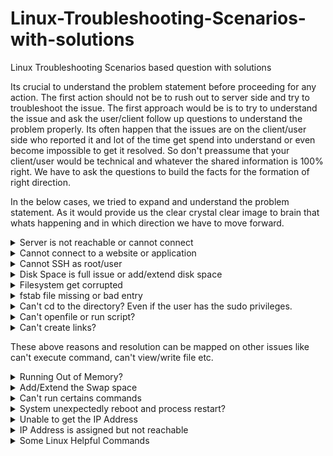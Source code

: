 # Linux-Troubleshooting-Scenarios-with-solutions
Linux Troubleshooting Scenarios based question with solutions

Its crucial to understand the problem statement before proceeding for any action. The first action should not be to rush out to server side and try to troubleshoot the issue. The first approach would be is to try to understand the issue and ask the user/client follow up questions to understand the problem properly. Its often happen that the issues are on the client/user side who reported it and lot of the time get spend into understand or even become impossible to get it resolved. So don't preassume that your client/user would be technical and whatever the shared information is 100% right. We have to ask the questions to build the facts for the formation of right direction. 

In the below cases, we tried to expand and understand the problem statement. As it would provide us the clear crystal clear image to brain that whats happening and in which direction we have to move forward. 

<details>
<summary>Server is not reachable or cannot connect</summary>
<!--All you need is a blank line-->

    . 
    ├── Ping the server by Hostname and IP Address
    │   ├── Hostname/IP Address is pingable
    │   │   ├── Issue might be on the client side as server is reachable
    │   ├── Hostname is not pingable but IP Address is pingable
    │   │   ├── Could be the DNS issue
    │   │   │   ├── check /etc/hosts 
    │   │   │   ├── check /etc/resolv.conf 
    │   │   │   ├── check /etc/nsswitch.conf
    │   │   │   ├── (Optional) DNS can also be defined in the /etc/sysconfig/network-scripts/ifcfg-<interface>
    │   ├── Hostname/IP Address both are not pingable
    │   │   ├── Check the other server on its same network to see if there is Network side access issue or other overall something bad
    │   │   │   ├── False: Issue is not overall network side but its with that host/server
    │   │   │   ├── True: Might be overall network side issue
    │   │   ├── Logged into server by Virtual Console, if the server is PoweredON. Check the uptime
    │   │   ├── Check if the server has the IP, and has UP status of Network interface
    │   │   │   ├── (Optional) Also check IP related information from /etc/sysconfig/network-scripts/ifcfg-<interface>
    │   │   ├── Ping the gateway, also check routes
    │   │   ├── Check Selinux, Firewall rules
    │   │   ├── Check physical cable conn
    └── ...
   
</details>


<details>
<summary>Cannot connect to a website or application</summary>
<!--All you need is a blank line-->

    . 
    ├── Ping the server by Hostname and IP Address
    │   ├── False: Above Troublshooting Diagram "Server is not reachable or cannot connect"
    │   ├── True: Check the service availabilty by using telnet command with port
    │   │   ├── True: Service is running 
    │   │   ├── False: Service is not reachable or running 
    │   │   │   ├── Check the service status using systemctl or other command 
    │   │   │   ├── Check the firewall/selinux
    │   │   │   ├── Check the service logs
    │   │   │   ├── Check the service configuration
    └── ...

</details>

    
<details>
<summary>Cannot SSH as root/user</summary>
<!--All you need is a blank line-->

    . 
    ├── Ping the server by Hostname and IP Address
    │   ├── False: Above Troublshooting Diagram "Server is not reachable or cannot connect"
    │   ├── True: Check the service availabilty by using telnet command with port
    │   │   ├── True: Service is running 
    │   │   │   ├── Issue migh be on client side
    │   │   │   ├── User might be disabled, nologin shell, disabled root login and other configuration
    │   │   ├── False: Service is not reachable or running 
    │   │   │   ├── Check the service status using systemctl or other command 
    │   │   │   ├── Check the firewall/selinux
    │   │   │   ├── Check the service logs
    │   │   │   ├── Check the service configuration
    └── ...

</details>

 

<details>
<summary>Disk Space is full issue or add/extend disk space</summary>
<!--All you need is a blank line-->

    . 
    ├── System Performance degradation detection
    │   ├── Application getting slow/unresponsive
    │   ├── Commands are not running (For Example: as / disk space is full)
    │   ├── Cannot do logging and other etc
    ├── Analyse the issue
    │   ├── df command to find the problematic filesystem space issue
    ├── Action
    │   ├── After finding the specific filesystem, use du command in that filesystem to get which files/directories are large
    │   ├── Compress/remove big files
    │   ├── Move the items to another partition/server
    │   ├── Check the health status of the disks using badblocks command (For Example: #badblocks -v /dev/sda)
    │   ├── Check which process is IO Bound (using iostat)
    │   ├── Create a link to file/dir
    ├── New disk addition
    │   ├── Simple partition
    │   │   ├── Add disk to VM
    │   │   ├── Check the new disk with df/lsblk command
    │   │   ├── fdisk to create partition. Better to have LVM partition
    │   │   ├── Create filesytem and mount it
    │   │   ├── fstab entry for persistent
    │   ├── LVM Partition
    │   │   ├── Add disk to VM
    │   │   ├── Check the new disk with df/lsblk command
    │   │   ├── fdisk to create LVM partition
    │   │   ├── PV, VG, LV
    │   │   ├── Create filesytem and mount it
    │   │   ├── fstab entry for persistent
    │   ├── Extend LVM partition
    │   │   ├── Add disk, and create LVM partition 
    │   │   ├── Add LVM partition (PV) in existing VG
    │   │   ├── Extend LV and resize filesystem
    └── ...

</details>

    
<details>
<summary>Filesystem get corrupted</summary>
<!--All you need is a blank line-->

    . 
    ├── check /var/log/messages, dmesg and other log files
    ├── if we have a badsector logs, we have to run fsck
    │   ├── True: 
    │   │   ├── run fsck on block device not on the mountpoint and make sure its not mouted. As busy device error would occur
    │   │   ├── if its on / and we can’t umount it as it contain OS
    │   │   ├── reboot the system into resuce mode as booting it from CDROM by applying ISO
    │   │   ├── proceed to continue the shell and run fsck, disk repair without mounting it 
    └── ...

</details>

<details>
<summary>fstab file missing or bad entry</summary>
<!--All you need is a blank line-->

    . 
    ├── One of the error that cause the system unable to BOOT UP 
    ├── Check /var/log/messages, dmesg and other log files
    ├── If we have a badsector logs, we have to run fsck
    │   ├── True: 
    │   │   ├── reboot the system into resuce mode as booting it from CDROM by applying ISO
    │   │   ├── proceed with option 1, which mount the original root filesystem under /mnt/sysimage
    │   │   ├── edit fstab entries or create a new file with the help of blkid and reboot
    └── ...

</details>

<details>
<summary>Can't cd to the directory? Even if the user has the sudo privileges.</summary>
<!--All you need is a blank line-->

    . 
    ├── Reasons and Resolution
    │   ├── Directory does not exist
    │   ├── Pathname conflict: relative vs absolute path
    │   ├── Parent directory permission/ownership
    │   ├── Doesn't have executable permission on target directory
    │   ├── Hidden directory
    └── ...

</details>


<details>
<summary>Can't openfile or run script?</summary>
<!--All you need is a blank line-->

    . 
    ├── Reasons and Resolution
    │   ├── Target directory/File does not exist
    │   ├── Pathname conflict: relative vs absolute path
    │   ├── Parent directory permission/ownership
    │   ├── Target file permission/ownership and have the executable
    │   ├── Hidden directory/file
    └── ...

</details>
   

<details>
<summary>Can't create links?</summary>
<!--All you need is a blank line-->

    . 
    ├── Reasons and Resolution
    │   ├── Target directory/File does not exist
    │   ├── Pathname conflict: relative vs absolute path - (should be complete path)
    │   ├── Parent directory permission/ownership 
    │   ├── Target file permission/ownership - (as there should be read permission)
    │   ├── Hidden directory/file
    └── ...

</details>

These above reasons and resolution can be mapped on other issues like can't execute command, can't view/write file etc.


<details>
<summary>Running Out of Memory?</summary>
<!--All you need is a blank line-->

    . 
    ├── Types
    │   ├── Cache (L1, L2, L3)
    │   ├── RAM
    │   │   ├── Usage
    │   │   │   ├── #free -h
    │   │   │   │   ├── Total (Total assigned memory)
    │   │   │   │   ├── Used (Total actual used memory)
    │   │   │   │   ├── Free (Actual free memory)
    │   │   │   │   ├── Shared (Shared Memory)
    │   │   │   │   ├── Buff/Cache (Pages cache memory)
    │   │   │   │   ├── Available (Memory can be freed)
    │   │   │   ├── /proc/meminfo
    │   │   │   │   ├── file active
    │   │   │   │   ├── file inactive
    │   │   │   │   ├── anon active 
    │   │   │   │   ├── anon inactive
    │   ├── Swap (Virtual Memory)
    ├── Resolution
    │   ├── Identify the processes that are using high memory using top, htop, ps etc.
    │   ├── Check the OOM in logs and also check if there is a memory commitment in sysctl.conf
    │   ├── Kill or restart the process/service
    │   ├── prioritize the process using nice 
    │   ├── Add/Extend the swap space 
    │   ├── Add more physical more RAM
    └── ...

</details>


<details>
<summary>Add/Extend the Swap space</summary>
<!--All you need is a blank line-->

    . 
    ├── Due to running out of memory, we would need to add more swap space
    │   ├── Create a file with #dd, as it will reserve the blocks of disk for swap file
    │   ├── Set permission 600 and give root ownership
    │   ├── #mkswap
    │   ├── Now Turned swap on #swapon
    │   ├── fstab entry for persistent
    └── ...

</details>


<details>
<summary>Can't run certains commands</summary>
<!--All you need is a blank line-->

    . 
    ├── Troubleshooting and Resolution
    │   ├── command
    │   │   ├── Could be the system related command which non root user does not have the access
    │   │   ├── Could be the user defined script/command
    │   ├── Troubleshooting
    │   │   ├── permission/ownership of the command/script
    │   │   ├── sudo permission
    │   │   ├── absolute/relative path of command/script
    │   │   ├── not defined in user $PATH variable
    │   │   ├── command is not installed 
    │   │   ├── command library is missing or deleted
    └── ...

</details>

    
<details>
<summary>System unexpectedly reboot and process restart?</summary>
<!--All you need is a blank line-->

    . 
    ├── Troubleshooting and Resolution
    │   ├── System reboot/crash reasons
    │   │   ├── CPU stress
    │   │   ├── RAM stress
    │   │   ├── Kernel fault
    │   │   ├── Hardware fault
    │   ├── Process restart
    │   │   ├── System reboot
    │   │   ├── Restart itself
    │   │   ├── Watchdog application 
    │   │   │   ├── To prevent high stress on system resources 
    │   │   │   ├── If application causing stress, so it will restart or terminate
    │   ├── Troubleshooting
    │   │   ├── After logged in, check the status by using commands like uptime, top, dmesg, journalctl, iostat -xz 1
    │   │   ├── syslog.log, boot.log, dmesg, messages.log etc 
    │   │   ├── custom log path of applicatoin
    │   │   ├── if not completely accessible, so take the virutal console like from ILO, IDRAC etc
    │   │   ├── open a case and reach out a vendor
    └── ...

</details>

 
<details>
<summary>Unable to get the IP Address</summary>
<!--All you need is a blank line-->

    . 
    ├── IP Assignment Methods
    │   ├── DHCP
    │   │   ├── Fixed Allocation
    │   │   ├── Dynamic Allocation
    │   ├── Static
    ├── Troubleshooting
    │   ├── check network setting from virtualization environment like VMware, VirtualBox or etc
    │   ├── check the IP address is assigned or not
    │   ├── check the NIC status from host side using #lspci, #nmcli etc
    │   ├── restart network service 
    └── ...

</details>


<details>
<summary>IP Address is assigned but not reachable</summary>
<!--All you need is a blank line-->

    . 
    ├── Troubleshooting
    │   ├── check the physical network connectivity, configured switch interface
    │   ├── check the NIC status from software/hardware level using #lspci, #nmcli, #mii-tool etc
    │   ├── check gateway, netmask, and ping the gateway to verify outbound traffic
    │   ├── check the network routes and service 
    │   ├── check the IP Address duplication 
    │   ├── check the firewall access on the host and from the Network Team
    └── ...

</details>

 
<details>
<summary>Some Linux Helpful Commands</summary>
<!--All you need is a blank line-->

```bash
Linux Commands 
  
$nslookup #for DNS resolution
$ip #to get ip address information 
$ping #to check the reachability 
$netstat #show network information like port binding, routes etc.
$df #to get the overall disk usage
$du
$badblocks
$iostat
$lsblk
$fdisk
$pvcreate
$vgcreate
$lvcreate
$vgextend
$lvextend
$dmesg    
$blkid
$free -h
$cat /proc/meminfo
$env    
```

</details>
 
 
